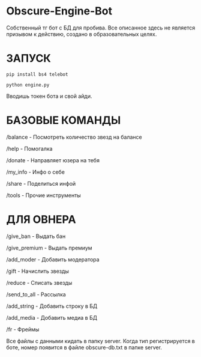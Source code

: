 # Obscure-Engine-Bot
Собственный тг бот с БД для пробива.
Все описанное здесь не является призывом к действию, создано в образовательных целях.

# ЗАПУСК
`pip install bs4 telebot`

`python engine.py`

Вводишь токен бота и свой айди.

# БАЗОВЫЕ КОМАНДЫ
/balance - Посмотреть количество звезд на балансе

/help - Помогалка

/donate - Направляет юзера на тебя

/my_info - Инфо о себе

/share - Поделиться инфой

/tools - Прочие инструменты

# ДЛЯ ОВНЕРА
/give_ban - Выдать бан

/give_premium - Выдать премиум

/add_moder - Добавить модератора

/gift - Начислить звезды

/reduce - Списать звезды

/send_to_all - Рассылка

/add_string - Добавить строку в БД

/add_media - Добавить медиа в БД

/fr - Фреймы

Все файлы с данными кидать в папку server. Когда тип регистрируется в боте, номер появится в файле obscure-db.txt в папке server. 

